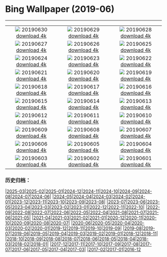 # Bing Wallpaper (2019-06)
**************
| | | |
| :----: | :----: | :----: |
| ![](https://www.bing.com/th?id=OHR.HKreuni_ZH-CN5683726370_1920x1080.jpg) 20190630 [download 4k](https://www.bing.com/th?id=OHR.HKreuni_ZH-CN5683726370_UHD.jpg) | ![](https://www.bing.com/th?id=OHR.RedAnthiasCoralMayotte_ZH-CN5646370533_1920x1080.jpg) 20190629 [download 4k](https://www.bing.com/th?id=OHR.RedAnthiasCoralMayotte_ZH-CN5646370533_UHD.jpg) | ![](https://www.bing.com/th?id=OHR.BurrowingOwlet_ZH-CN5583013899_1920x1080.jpg) 20190628 [download 4k](https://www.bing.com/th?id=OHR.BurrowingOwlet_ZH-CN5583013899_UHD.jpg) |
| ![](https://www.bing.com/th?id=OHR.Montreux_ZH-CN5485205583_1920x1080.jpg) 20190627 [download 4k](https://www.bing.com/th?id=OHR.Montreux_ZH-CN5485205583_UHD.jpg) | ![](https://www.bing.com/th?id=OHR.RootBridge_ZH-CN5173953292_1920x1080.jpg) 20190626 [download 4k](https://www.bing.com/th?id=OHR.RootBridge_ZH-CN5173953292_UHD.jpg) | ![](https://www.bing.com/th?id=OHR.GlastonburyTor_ZH-CN4673691420_1920x1080.jpg) 20190625 [download 4k](https://www.bing.com/th?id=OHR.GlastonburyTor_ZH-CN4673691420_UHD.jpg) |
| ![](https://www.bing.com/th?id=OHR.SutherlandFalls_ZH-CN4602884079_1920x1080.jpg) 20190624 [download 4k](https://www.bing.com/th?id=OHR.SutherlandFalls_ZH-CN4602884079_UHD.jpg) | ![](https://www.bing.com/th?id=OHR.PhilippinesFirefly_ZH-CN4519927697_1920x1080.jpg) 20190623 [download 4k](https://www.bing.com/th?id=OHR.PhilippinesFirefly_ZH-CN4519927697_UHD.jpg) | ![](https://www.bing.com/th?id=OHR.Gnomesville_ZH-CN4402652527_1920x1080.jpg) 20190622 [download 4k](https://www.bing.com/th?id=OHR.Gnomesville_ZH-CN4402652527_UHD.jpg) |
| ![](https://www.bing.com/th?id=OHR.ManausBasin_ZH-CN4303809335_1920x1080.jpg) 20190621 [download 4k](https://www.bing.com/th?id=OHR.ManausBasin_ZH-CN4303809335_UHD.jpg) | ![](https://www.bing.com/th?id=OHR.HawksbillCrag_ZH-CN4429681235_1920x1080.jpg) 20190620 [download 4k](https://www.bing.com/th?id=OHR.HawksbillCrag_ZH-CN4429681235_UHD.jpg) | ![](https://www.bing.com/th?id=OHR.CommonSundewVosges_ZH-CN0507660055_1920x1080.jpg) 20190619 [download 4k](https://www.bing.com/th?id=OHR.CommonSundewVosges_ZH-CN0507660055_UHD.jpg) |
| ![](https://www.bing.com/th?id=OHR.CherryLaurelMaze_ZH-CN9887470516_1920x1080.jpg) 20190618 [download 4k](https://www.bing.com/th?id=OHR.CherryLaurelMaze_ZH-CN9887470516_UHD.jpg) | ![](https://www.bing.com/th?id=OHR.HelixPomatia_ZH-CN9785223494_1920x1080.jpg) 20190617 [download 4k](https://www.bing.com/th?id=OHR.HelixPomatia_ZH-CN9785223494_UHD.jpg) | ![](https://www.bing.com/th?id=OHR.AlaskaEagle_ZH-CN9957205086_1920x1080.jpg) 20190616 [download 4k](https://www.bing.com/th?id=OHR.AlaskaEagle_ZH-CN9957205086_UHD.jpg) |
| ![](https://www.bing.com/th?id=OHR.PantheraLeoDad_ZH-CN9580668524_1920x1080.jpg) 20190615 [download 4k](https://www.bing.com/th?id=OHR.PantheraLeoDad_ZH-CN9580668524_UHD.jpg) | ![](https://www.bing.com/th?id=OHR.SaskFlowers_ZH-CN9497517721_1920x1080.jpg) 20190614 [download 4k](https://www.bing.com/th?id=OHR.SaskFlowers_ZH-CN9497517721_UHD.jpg) | ![](https://www.bing.com/th?id=OHR.TreeFrog_ZH-CN9016355758_1920x1080.jpg) 20190613 [download 4k](https://www.bing.com/th?id=OHR.TreeFrog_ZH-CN9016355758_UHD.jpg) |
| ![](https://www.bing.com/th?id=OHR.SainteVictoireCezanneBirthday_ZH-CN8216109812_1920x1080.jpg) 20190612 [download 4k](https://www.bing.com/th?id=OHR.SainteVictoireCezanneBirthday_ZH-CN8216109812_UHD.jpg) | ![](https://www.bing.com/th?id=OHR.RioGrande_ZH-CN8091224199_1920x1080.jpg) 20190611 [download 4k](https://www.bing.com/th?id=OHR.RioGrande_ZH-CN8091224199_UHD.jpg) | ![](https://www.bing.com/th?id=OHR.FujiSakura_ZH-CN8005792871_1920x1080.jpg) 20190610 [download 4k](https://www.bing.com/th?id=OHR.FujiSakura_ZH-CN8005792871_UHD.jpg) |
| ![](https://www.bing.com/th?id=OHR.PontadaPiedade_ZH-CN7717691454_1920x1080.jpg) 20190609 [download 4k](https://www.bing.com/th?id=OHR.PontadaPiedade_ZH-CN7717691454_UHD.jpg) | ![](https://www.bing.com/th?id=OHR.OntWarbler_ZH-CN7999782156_1920x1080.jpg) 20190608 [download 4k](https://www.bing.com/th?id=OHR.OntWarbler_ZH-CN7999782156_UHD.jpg) | ![](https://www.bing.com/th?id=OHR.Biorocks_ZH-CN7851264095_1920x1080.jpg) 20190607 [download 4k](https://www.bing.com/th?id=OHR.Biorocks_ZH-CN7851264095_UHD.jpg) |
| ![](https://www.bing.com/th?id=OHR.dragonboat_ZH-CN0697680986_1920x1080.jpg) 20190606 [download 4k](https://www.bing.com/th?id=OHR.dragonboat_ZH-CN0697680986_UHD.jpg) | ![](https://www.bing.com/th?id=OHR.MulberryArtificialHarbour_ZH-CN3973249802_1920x1080.jpg) 20190605 [download 4k](https://www.bing.com/th?id=OHR.MulberryArtificialHarbour_ZH-CN3973249802_UHD.jpg) | ![](https://www.bing.com/th?id=OHR.PeruvianRainforest_ZH-CN4066508593_1920x1080.jpg) 20190604 [download 4k](https://www.bing.com/th?id=OHR.PeruvianRainforest_ZH-CN4066508593_UHD.jpg) |
| ![](https://www.bing.com/th?id=OHR.VastPalmGrove_ZH-CN4145018538_1920x1080.jpg) 20190603 [download 4k](https://www.bing.com/th?id=OHR.VastPalmGrove_ZH-CN4145018538_UHD.jpg) | ![](https://www.bing.com/th?id=OHR.HeligolandSealPup_ZH-CN4217382978_1920x1080.jpg) 20190602 [download 4k](https://www.bing.com/th?id=OHR.HeligolandSealPup_ZH-CN4217382978_UHD.jpg) | ![](https://www.bing.com/th?id=OHR.BassRock_ZH-CN4418828352_1920x1080.jpg) 20190601 [download 4k](https://www.bing.com/th?id=OHR.BassRock_ZH-CN4418828352_UHD.jpg) |

### 历史归档：

|[2025-03](bing/2025-03/2025-03.md)|[2025-02](bing/2025-02/2025-02.md)|[2025-01](bing/2025-01/2025-01.md)|[2024-12](bing/2024-12/2024-12.md)|[2024-11](bing/2024-11/2024-11.md)|[2024-10](bing/2024-10/2024-10.md)|[2024-09](bing/2024-09/2024-09.md)|[2024-08](bing/2024-08/2024-08.md)|[2024-07](bing/2024-07/2024-07.md)|[2024-06](bing/2024-06/2024-06.md)|
|[2024-05](bing/2024-05/2024-05.md)|[2024-04](bing/2024-04/2024-04.md)|[2024-03](bing/2024-03/2024-03.md)|[2024-02](bing/2024-02/2024-02.md)|[2024-01](bing/2024-01/2024-01.md)|[2023-12](bing/2023-12/2023-12.md)|[2023-11](bing/2023-11/2023-11.md)|[2023-10](bing/2023-10/2023-10.md)|[2023-09](bing/2023-09/2023-09.md)|[2023-08](bing/2023-08/2023-08.md)|
|[2023-07](bing/2023-07/2023-07.md)|[2023-06](bing/2023-06/2023-06.md)|[2023-05](bing/2023-05/2023-05.md)|[2023-04](bing/2023-04/2023-04.md)|[2023-03](bing/2023-03/2023-03.md)|[2023-02](bing/2023-02/2023-02.md)|[2023-01](bing/2023-01/2023-01.md)|[2022-12](bing/2022-12/2022-12.md)|[2022-11](bing/2022-11/2022-11.md)|[2022-10](bing/2022-10/2022-10.md)|
|[2022-09](bing/2022-09/2022-09.md)|[2022-08](bing/2022-08/2022-08.md)|[2022-07](bing/2022-07/2022-07.md)|[2022-06](bing/2022-06/2022-06.md)|[2022-05](bing/2022-05/2022-05.md)|[2022-04](bing/2022-04/2022-04.md)|[2021-08](bing/2021-08/2021-08.md)|[2021-07](bing/2021-07/2021-07.md)|[2021-06](bing/2021-06/2021-06.md)|[2021-05](bing/2021-05/2021-05.md)|
|[2021-04](bing/2021-04/2021-04.md)|[2021-03](bing/2021-03/2021-03.md)|[2021-02](bing/2021-02/2021-02.md)|[2021-01](bing/2021-01/2021-01.md)|[2020-12](bing/2020-12/2020-12.md)|[2020-11](bing/2020-11/2020-11.md)|[2020-10](bing/2020-10/2020-10.md)|[2020-09](bing/2020-09/2020-09.md)|[2020-08](bing/2020-08/2020-08.md)|[2020-07](bing/2020-07/2020-07.md)|
|[2020-06](bing/2020-06/2020-06.md)|[2020-05](bing/2020-05/2020-05.md)|[2020-04](bing/2020-04/2020-04.md)|[2020-03](bing/2020-03/2020-03.md)|[2020-02](bing/2020-02/2020-02.md)|[2020-01](bing/2020-01/2020-01.md)|[2019-12](bing/2019-12/2019-12.md)|[2019-11](bing/2019-11/2019-11.md)|[2019-10](bing/2019-10/2019-10.md)|[2019-09](bing/2019-09/2019-09.md)|
|[2019-08](bing/2019-08/2019-08.md)|[2019-07](bing/2019-07/2019-07.md)|[2019-06](bing/2019-06/2019-06.md)|[2019-05](bing/2019-05/2019-05.md)|[2019-04](bing/2019-04/2019-04.md)|[2019-03](bing/2019-03/2019-03.md)|[2019-02](bing/2019-02/2019-02.md)|[2019-01](bing/2019-01/2019-01.md)|[2018-12](bing/2018-12/2018-12.md)|[2018-11](bing/2018-11/2018-11.md)|
|[2018-10](bing/2018-10/2018-10.md)|[2018-09](bing/2018-09/2018-09.md)|[2018-08](bing/2018-08/2018-08.md)|[2018-07](bing/2018-07/2018-07.md)|[2018-06](bing/2018-06/2018-06.md)|[2018-05](bing/2018-05/2018-05.md)|[2018-04](bing/2018-04/2018-04.md)|[2018-03](bing/2018-03/2018-03.md)|[2018-02](bing/2018-02/2018-02.md)|[2018-01](bing/2018-01/2018-01.md)|
|[2017-12](bing/2017-12/2017-12.md)|[2017-11](bing/2017-11/2017-11.md)|[2017-10](bing/2017-10/2017-10.md)|[2017-09](bing/2017-09/2017-09.md)|[2017-08](bing/2017-08/2017-08.md)|[2017-07](bing/2017-07/2017-07.md)|[2017-06](bing/2017-06/2017-06.md)|[2017-05](bing/2017-05/2017-05.md)|[2017-04](bing/2017-04/2017-04.md)|[2017-03](bing/2017-03/2017-03.md)|
|[2017-02](bing/2017-02/2017-02.md)|[2017-01](bing/2017-01/2017-01.md)|[2016-12](bing/2016-12/2016-12.md)